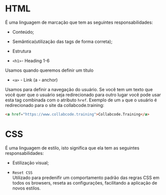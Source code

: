 # HTML

É uma linguagem de marcação que tem as seguintes responsabilidades:

- Conteúdo;
- Semântica(utilização das tags de forma correta);
- Estrutura

- `<h1>`- Heading 1-6  

Usamos quando queremos definir um título

- `<a>` - Link (a - anchor)  

Usamos para definir a navegação do usuário. Se você tem um texto que você quer que o usuário seja redirecionado para outro lugar você pode usar esta tag combinada com o atributo `href`. Exemplo de um `a` que o usuário é redirecionado para o site da collabcode.training:

```html
<a href="https://www.collabcode.training">Collabcode.Training</a>
```

# CSS

É uma linguagem de estilo, isto significa que ela tem as seguintes responsabilidades:

- Estilização visual;

- `Reset CSS`  
Utilizado para predenifir um comportamento padrão das regras CSS em todos os browsers, reseta as configurações, facilitando a aplicação de novos estilos.   